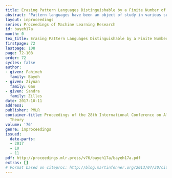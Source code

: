 ```yaml
---
title: Erasing Pattern Languages Distinguishable by a Finite Number of Strings
abstract: 'Pattern languages have been an object of study in various subfields of computer science for decades. This paper introduces and studies a decision problem on patterns called the \emph{finite distinguishability} problem: given a pattern $\pi$, are there finite sets $T^+$ and $T^-$ of strings such that the only pattern language containing all strings in $T^+$ and none of the strings in $T^-$ is the language generated by $\pi$? This problem is related to the complexity of teacher-directed learning, as studied in computational learning theory, as well as to the long-standing open question whether the equivalence of two patterns is decidable. We show that finite distinguishability is decidable if the underlying alphabet is of size other than $2$ or $3$, and provide a number of related results, such as (i) partial solutions for alphabet sizes $2$ and $3$, and (ii) decidability proofs for variants of the problem for special subclasses of patterns, namely, regular, 1-variable, and non-cross patterns. For the same subclasses, we further determine the values of two complexity parameters in teacher-directed learning, namely the \emph{teaching dimension}\/ and the \emph{recursive teaching dimension}.'
layout: inproceedings
series: Proceedings of Machine Learning Research
id: bayeh17a
month: 0
tex_title: Erasing Pattern Languages Distinguishable by a Finite Number of Strings
firstpage: 72
lastpage: 108
page: 72-108
order: 72
cycles: false
author:
- given: Fahimeh
  family: Bayeh
- given: Ziyuan
  family: Gao
- given: Sandra
  family: Zilles
date: 2017-10-11
address: 
publisher: PMLR
container-title: Proceedings of the 28th International Conference on Algorithmic Learning
  Theory
volume: '76'
genre: inproceedings
issued:
  date-parts:
  - 2017
  - 10
  - 11
pdf: http://proceedings.mlr.press/v76/bayeh17a/bayeh17a.pdf
extras: []
# Format based on citeproc: http://blog.martinfenner.org/2013/07/30/citeproc-yaml-for-bibliographies/
---
```

